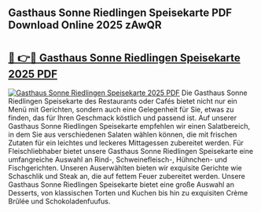 ## Gasthaus Sonne Riedlingen Speisekarte PDF Download Online 2025 zAwQR

# <h2><a href="http://gcb6he.nevu.top/?p=Gasthaus+Sonne+Riedlingen+Speisekarte">🔗 👉🔴 Gasthaus Sonne Riedlingen Speisekarte 2025 PDF</a></h2>

[![Gasthaus Sonne Riedlingen Speisekarte 2025 PDF](https://i.imgur.com/dBaPXMq.png)](http://gcb6he.nevu.top/?p=Gasthaus+Sonne+Riedlingen+Speisekarte)
Die Gasthaus Sonne Riedlingen Speisekarte des Restaurants oder Cafés bietet nicht nur ein Menü mit Gerichten, sondern auch eine Gelegenheit für Sie, etwas zu finden, das für Ihren Geschmack köstlich und passend ist. Auf unserer Gasthaus Sonne Riedlingen Speisekarte empfehlen wir einen Salatbereich, in dem Sie aus verschiedenen Salaten wählen können, die mit frischen Zutaten für ein leichtes und leckeres Mittagessen zubereitet werden. Für Fleischliebhaber bietet unsere Gasthaus Sonne Riedlingen Speisekarte eine umfangreiche Auswahl an Rind-, Schweinefleisch-, Hühnchen- und Fischgerichten. Unseren Auserwählten bieten wir exquisite Gerichte wie Schaschlik und Steak an, die auf fettem Feuer zubereitet werden. Unsere Gasthaus Sonne Riedlingen Speisekarte bietet eine große Auswahl an Desserts, von klassischen Torten und Kuchen bis hin zu exquisiten Crème Brûlée und Schokoladenfuufus.
